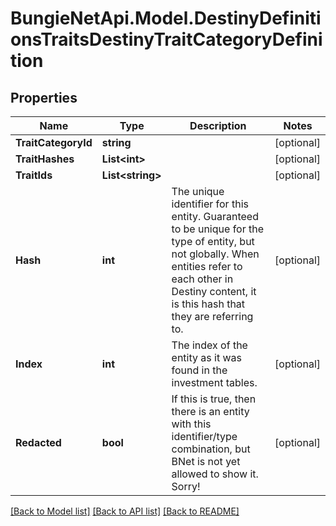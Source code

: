 # BungieNetApi.Model.DestinyDefinitionsTraitsDestinyTraitCategoryDefinition
## Properties

Name | Type | Description | Notes
------------ | ------------- | ------------- | -------------
**TraitCategoryId** | **string** |  | [optional] 
**TraitHashes** | **List&lt;int&gt;** |  | [optional] 
**TraitIds** | **List&lt;string&gt;** |  | [optional] 
**Hash** | **int** | The unique identifier for this entity. Guaranteed to be unique for the type of entity, but not globally.  When entities refer to each other in Destiny content, it is this hash that they are referring to. | [optional] 
**Index** | **int** | The index of the entity as it was found in the investment tables. | [optional] 
**Redacted** | **bool** | If this is true, then there is an entity with this identifier/type combination, but BNet is not yet allowed to show it. Sorry! | [optional] 

[[Back to Model list]](../README.md#documentation-for-models) [[Back to API list]](../README.md#documentation-for-api-endpoints) [[Back to README]](../README.md)

